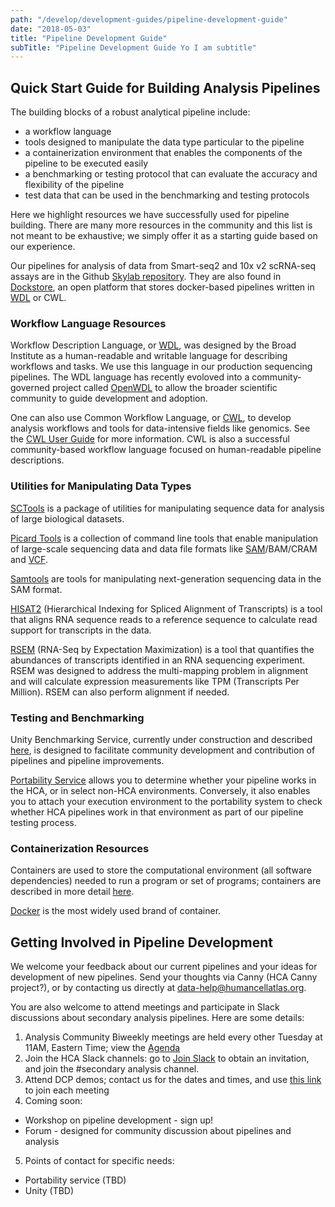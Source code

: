 ```yaml
---
path: "/develop/development-guides/pipeline-development-guide"
date: "2018-05-03"
title: "Pipeline Development Guide"
subTitle: "Pipeline Development Guide Yo I am subtitle"
---
```

## Quick Start Guide for Building Analysis Pipelines

The building blocks of a robust analytical pipeline include:
* a workflow language
* tools designed to manipulate the data type particular to the pipeline
* a containerization environment that enables the components of the pipeline to be executed easily
* a benchmarking or testing protocol that can evaluate the accuracy and flexibility of the pipeline
* test data that can be used in the benchmarking and testing protocols

Here we highlight resources we have successfully used for pipeline building. There are many more resources in the community and this list is not meant to be exhaustive; we simply offer it as a starting guide based on our experience.

Our pipelines for analysis of data from Smart-seq2 and 10x v2 scRNA-seq assays are in the Github [Skylab repository](https://github.com/HumanCellAtlas/skylab/tree/master/pipelines). They are also found in [Dockstore](https://dockstore.org/), an open platform that stores docker-based pipelines written in [WDL](https://dockstore.org/workflows/github.com/HumanCellAtlas/skylab/HCA_SmartSeq2:dockstore?tab=info) or CWL. 

### Workflow Language Resources

Workflow Description Language, or [WDL](https://software.broadinstitute.org/wdl/), was designed by the Broad Institute as a human-readable and writable language for describing workflows and tasks. We use this language in our production sequencing pipelines. The WDL language has recently evoloved into a community-governed project called [OpenWDL](http://www.openwdl.org/) to allow the broader scientific community to guide development and adoption. 

One can also use Common Workflow Language, or [CWL](https://www.commonwl.org/), to develop analysis workflows and tools for data-intensive fields like genomics. See the [CWL User Guide](https://www.commonwl.org/user_guide/) for more information. CWL is also a successful community-based workflow language focused on human-readable pipeline descriptions.

### Utilities for Manipulating Data Types

[SCTools](https://github.com/HumanCellAtlas/sctools) is a package of utilities for manipulating sequence data for analysis of large biological datasets.

[Picard Tools](https://broadinstitute.github.io/picard/) is a collection of command line tools that enable manipulation of large-scale sequencing data and data file formats like [SAM](http://samtools.github.io/hts-specs/SAMv1.pdf)/BAM/CRAM and [VCF](http://samtools.github.io/hts-specs/VCFv4.3.pdf).

[Samtools](https://sourceforge.net/projects/samtools/) are tools for manipulating next-generation sequencing data in the SAM format.

[HISAT2](https://www.ncbi.nlm.nih.gov/pmc/articles/PMC4655817/) (Hierarchical Indexing for Spliced Alignment of Transcripts) is a tool that aligns RNA sequence reads to a reference sequence to calculate read support for transcripts in the data.

[RSEM](https://www.ncbi.nlm.nih.gov/pmc/articles/PMC3163565/) (RNA-Seq by Expectation Maximization) is a tool that quantifies the abundances of transcripts identified in an RNA sequencing experiment. RSEM was designed to address the multi-mapping problem in alignment and will calculate expression measurements like TPM (Transcripts Per Million). RSEM can also perform alignment if needed.

### Testing and Benchmarking

Unity Benchmarking Service, currently under construction and described [here](https://docs.google.com/document/d/1_gxct8eVb2dXjQe3YXAFh_0R5dtYMvpc9lfhRh0JgU4/edit), is designed to facilitate community development and contribution of pipelines and pipeline improvements.

[Portability Service](/learn/userguides/secondary-analysis/pipeline-portability) allows you to determine whether your pipeline works in the HCA, or in select non-HCA environments. Conversely, it also enables you to attach your execution environment to the portability system to check whether HCA pipelines work in that environment as part of our pipeline testing process.

### Containerization Resources

Containers are used to store the computational environment (all software dependencies) needed to run a program or set of programs; containers are described in more detail [here](https://software.broadinstitute.org/firecloud/documentation/article?id=11252).

[Docker](https://www.docker.com/) is the most widely used brand of container.


## Getting Involved in Pipeline Development

We welcome your feedback about our current pipelines and your ideas for development of new pipelines. Send your thoughts via Canny (HCA Canny project?), or by contacting us directly at data-help@humancellatlas.org.

You are also welcome to attend meetings and participate in Slack discussions about secondary analysis pipelines. Here are some details:

1. Analysis Community Biweekly meetings are held every other Tuesday at 11AM, Eastern Time; view the [Agenda](https://docs.google.com/document/d/1860cE2zk2baXYefu5-WzQM_p_uTGjph6dWnehiRaFDw/edit#heading=h.rt36ocexz2z5)
2. Join the HCA Slack channels: go to [Join Slack](https://join-hca-slack.herokuapp.com/) to obtain an invitation, and join the #secondary analysis channel.
3. Attend DCP demos; contact us for the dates and times, and use [this link](https://meet.google.com/eoo-rdxp-kim) to join each meeting
4. Coming soon:
  * Workshop on pipeline development - sign up! 
  * Forum - designed for community discussion about pipelines and analysis
5. Points of contact for specific needs: 
  * Portability service (TBD)
  * Unity (TBD)
		
